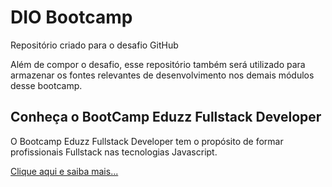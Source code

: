 # DIO Bootcamp
Repositório criado para o desafio GitHub

Além de compor o desafio, esse repositório também será utilizado para armazenar os fontes relevantes de desenvolvimento nos demais módulos desse bootcamp.

## Conheça o BootCamp Eduzz Fullstack Developer

O Bootcamp Eduzz Fullstack Developer tem o propósito de formar profissionais Fullstack nas tecnologias Javascript.

[Clique aqui e saiba mais...](https://www.dio.me/bootcamp/eduzz-fullstack-developer/)


